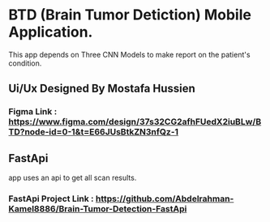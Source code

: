 # BTD (Brain Tumor Detiction) Mobile Application.
This app depends on Three CNN Models to make report on the patient's condition.
## Ui/Ux Designed By Mostafa Hussien 
### Figma Link : https://www.figma.com/design/37s32CG2afhFUedX2iuBLw/BTD?node-id=0-1&t=E66JUsBtkZN3nfQz-1
## FastApi
app uses an api to get all scan results.
### FastApi Project Link : https://github.com/Abdelrahman-Kamel8886/Brain-Tumor-Detection-FastApi
